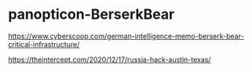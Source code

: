 # panopticon-BerserkBear

https://www.cyberscoop.com/german-intelligence-memo-berserk-bear-critical-infrastructure/

https://theintercept.com/2020/12/17/russia-hack-austin-texas/
